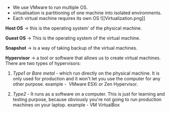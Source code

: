 -  We use VMware to run multiple OS.
- virtualisation is partitioning of one machine into isolated environments.
- Each virtual machine requires its own OS
![[Virtualization.png]]


**Host OS**  -> this is the operating system' of the physical machine.

**Guest OS** -> This is the operating system of the virtual machine.

**Snapshot** -> is a way of taking backup of the virtual machines.

**Hypervisor** -> a tool or software that allows us to create virtual machines.
There are two types of hypervisors:
1. *Type1 or Bare metal* - which run directly on the physical machine. It is only used for production and it won't let you use the computer for any other purpose. example -  VMware ESXi or Zen Hypervisor.
   
2. *Type2* - It runs as a software on a computer. This is just for learning and testing purpose, because obviously you're not going to run production machines on your laptop. example - VM VirtualBox

